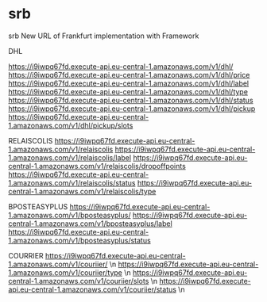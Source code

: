 # srb
srb
New URL of Frankfurt implementation with Framework


DHL

https://i9iwpq67fd.execute-api.eu-central-1.amazonaws.com/v1/dhl/
https://i9iwpq67fd.execute-api.eu-central-1.amazonaws.com/v1/dhl/price
https://i9iwpq67fd.execute-api.eu-central-1.amazonaws.com/v1/dhl/label
https://i9iwpq67fd.execute-api.eu-central-1.amazonaws.com/v1/dhl/type
https://i9iwpq67fd.execute-api.eu-central-1.amazonaws.com/v1/dhl/status
https://i9iwpq67fd.execute-api.eu-central-1.amazonaws.com/v1/dhl/pickup
https://i9iwpq67fd.execute-api.eu-central-1.amazonaws.com/v1/dhl/pickup/slots


RELAISCOLIS
https://i9iwpq67fd.execute-api.eu-central-1.amazonaws.com/v1/relaiscolis
https://i9iwpq67fd.execute-api.eu-central-1.amazonaws.com/v1/relaiscolis/label
https://i9iwpq67fd.execute-api.eu-central-1.amazonaws.com/v1/relaiscolis/dropoffpoints 
https://i9iwpq67fd.execute-api.eu-central-1.amazonaws.com/v1/relaiscolis/status
https://i9iwpq67fd.execute-api.eu-central-1.amazonaws.com/v1/relaiscolis/type

BPOSTEASYPLUS
https://i9iwpq67fd.execute-api.eu-central-1.amazonaws.com/v1/bposteasyplus/
https://i9iwpq67fd.execute-api.eu-central-1.amazonaws.com/v1/bposteasyplus/label
https://i9iwpq67fd.execute-api.eu-central-1.amazonaws.com/v1/bposteasyplus/status

COURRIER
https://i9iwpq67fd.execute-api.eu-central-1.amazonaws.com/v1/couriier/ \n
https://i9iwpq67fd.execute-api.eu-central-1.amazonaws.com/v1/couriier/type \n
https://i9iwpq67fd.execute-api.eu-central-1.amazonaws.com/v1/couriier/slots \n
https://i9iwpq67fd.execute-api.eu-central-1.amazonaws.com/v1/couriier/status \n
